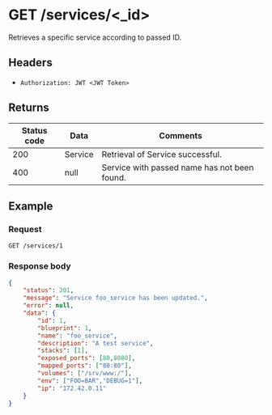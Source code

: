 # GET /services/<_id>
Retrieves a specific service according to passed ID.
## Headers
* `Authorization: JWT <JWT Token>`

## Returns
Status code | Data | Comments 
---|---|---
200|Service|Retrieval of Service successful.
400|null|Service with passed name has not been found.

## Example
### Request
`GET /services/1`
### Response body
```json
{
    "status": 201,
    "message": "Service foo_service has been updated.",
    "error": null,
    "data": {
        "id": 1,
        "blueprint": 1,
        "name": "foo_service",
        "description": "A test service",
        "stacks": [1],
        "exposed_ports": [80,8080],
        "mapped_ports": ["80:80"],
        "volumes": ["/srv/www:/"],
        "env": ["FOO=BAR","DEBUG=1"],
        "ip": "172.42.0.11"
    }
}
```
